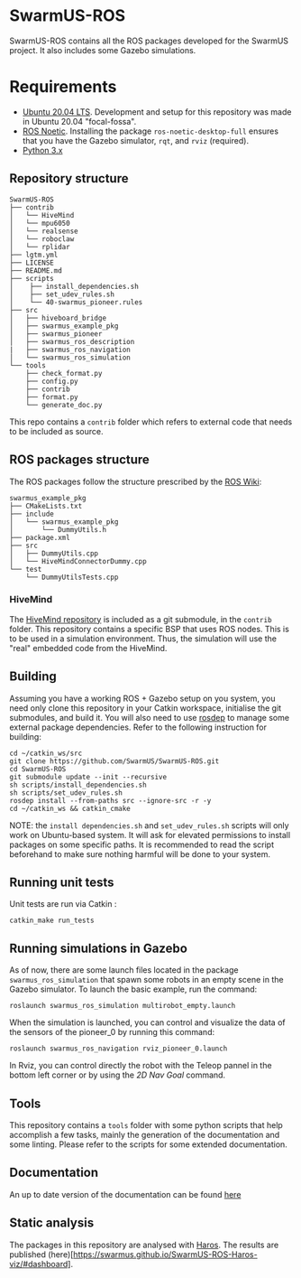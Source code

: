 # SwarmUS-ROS

SwarmUS-ROS contains all the ROS packages developed for the SwarmUS project. It also includes some Gazebo simulations.

# Requirements

* [Ubuntu 20.04 LTS](https://ubuntu.com/download). Development and setup for this repository was made in Ubuntu 20.04 "focal-fossa".
* [ROS Noetic](http://wiki.ros.org/noetic/Installation/Ubuntu). Installing the package `ros-noetic-desktop-full` ensures that you have the Gazebo simulator, `rqt`, and `rviz` (required).
* [Python 3.x](https://www.python.org/downloads/)

## Repository structure

```
SwarmUS-ROS
├── contrib
│   └── HiveMind
│   └── mpu6050
│   └── realsense
│   └── roboclaw
│   └── rplidar
├── lgtm.yml
├── LICENSE
├── README.md
├── scripts
│    ├── install_dependencies.sh
│    ├── set_udev_rules.sh
│    └── 40-swarmus_pioneer.rules
├── src
│   ├── hiveboard_bridge
│   ├── swarmus_example_pkg
│   ├── swarmus_pioneer
│   ├── swarmus_ros_description
|   ├── swarmus_ros_navigation
│   └── swarmus_ros_simulation
└── tools
    ├── check_format.py
    ├── config.py
    ├── contrib
    ├── format.py
    └── generate_doc.py
```

This repo contains a `contrib` folder which refers to external code that needs to be included as source.

## ROS packages structure

The ROS packages follow the structure prescribed by the [ROS Wiki](http://wiki.ros.org/catkin/Tutorials/CreatingPackage):

```
swarmus_example_pkg
├── CMakeLists.txt
├── include
│   └── swarmus_example_pkg
│       └── DummyUtils.h
├── package.xml
├── src
│   ├── DummyUtils.cpp
│   └── HiveMindConnectorDummy.cpp
└── test
    └── DummyUtilsTests.cpp
```

### HiveMind
The [HiveMind repository](https://github.com/SwarmUS/HiveMind) is included as a git submodule, in the `contrib` folder. This repository contains a specific BSP that uses ROS nodes. This is to be used in a simulation environment. Thus, the simulation will use the "real" embedded code from the HiveMind.

## Building

Assuming you have a working ROS + Gazebo setup on you system, you need only clone this repository in your Catkin workspace, initialise the git submodules, and build it. You will also need to use [rosdep](http://wiki.ros.org/rosdep) to manage some external package dependencies. Refer to the following instruction for building:

```
cd ~/catkin_ws/src
git clone https://github.com/SwarmUS/SwarmUS-ROS.git
cd SwarmUS-ROS
git submodule update --init --recursive
sh scripts/install_dependencies.sh
sh scripts/set_udev_rules.sh
rosdep install --from-paths src --ignore-src -r -y
cd ~/catkin_ws && catkin_cmake
```
NOTE: the `install dependencies.sh` and `set_udev_rules.sh` scripts will only work on Ubuntu-based system. It will ask for elevated permissions to install packages on some specific paths. It is recommended to read the script beforehand to make sure nothing harmful will be done to your system.
## Running unit tests

Unit tests are run via Catkin :

```
catkin_make run_tests
```

## Running simulations in Gazebo
As of now, there are some launch files located in the package `swarmus_ros_simulation` that spawn some robots in an empty scene in the Gazebo simulator. To launch the basic example, run the command:

```
roslaunch swarmus_ros_simulation multirobot_empty.launch
```

When the simulation is launched, you can control and visualize the data of the sensors of the pioneer_0 by running this command:

```
roslaunch swarmus_ros_navigation rviz_pioneer_0.launch
```

In Rviz, you can control directly the robot with the Teleop pannel in the bottom left corner or by using the *2D Nav Goal* command.

## Tools

This repository contains a `tools` folder with some python scripts that help accomplish a few tasks, mainly the generation of the documentation and some linting. Please refer to the scripts for some extended documentation.

## Documentation
An up to date version of the documentation can be found [here](https://swarmus.github.io/SwarmUS-ROS/index.html)

## Static analysis
The packages in this repository are analysed with [Haros](https://github.com/git-afsantos/haros/tree/master/haros). The results are published (here)[https://swarmus.github.io/SwarmUS-ROS-Haros-viz/#dashboard].
